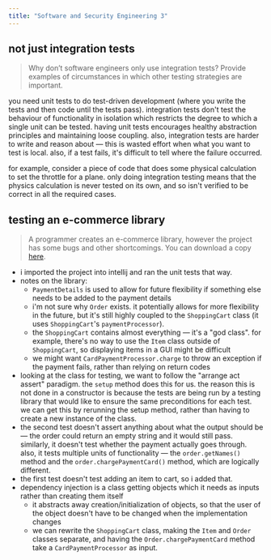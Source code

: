 ```yaml
---
title: "Software and Security Engineering 3"
---
```

## not just integration tests
> Why don’t software engineers only use integration tests? Provide examples of circumstances in which other testing strategies are important.

you need unit tests to do test-driven development (where you write the tests and then code until the tests pass). integration tests don't test the behaviour of functionality in isolation which restricts the degree to which a single unit can be tested. having unit tests encourages healthy abstraction principles and maintaining loose coupling. also, integration tests are harder to write and reason about — this is wasted effort when what you want to test is local. also, if a test fails, it's difficult to tell where the failure occurred.

for example, consider a piece of code that does some physical calculation to set the throttle for a plane. only doing integration testing means that the physics calculation is never tested on its own, and so isn't verified to be correct in all the required cases.

## testing an e-commerce library
> A programmer creates an e-commerce library, however the project has some bugs and other shortcomings. You can download a copy [here](https://www.cl.cam.ac.uk/teaching/1718/SWSecEng/ecommerce.zip).

 - i imported the project into intellij and ran the unit tests that way.
 - notes on the library:
	 - `PaymentDetails` is used to allow for future flexibility if something else needs to be added to the payment details
	 - i'm not sure why `Order` exists. it potentially allows for more flexibility in the future, but it's still highly coupled to the `ShoppingCart` class (it uses `ShoppingCart`'s `paymentProcessor`).
	 - the `ShoppingCart` contains almost everything — it's a "god class". for example, there's no way to use the `Item` class outside of `ShoppingCart`, so displaying items in a GUI might be difficult
	 - we might want `CardPaymentProcessor.charge` to throw an exception if the payment fails, rather than relying on return codes
 - looking at the class for testing, we want to follow the "arrange act assert" paradigm. the `setup` method does this for us. the reason this is not done in a constructor is because the tests are being run by a testing library that would like to ensure the same preconditions for each test. we can get this by rerunning the setup method, rather than having to create a new instance of the class.
 - the second test doesn't assert anything about what the output should be — the order could return an empty string and it would still pass. similarly, it doesn't test whether the payment actually goes through. also, it tests multiple units of functionality — the `order.getNames()` method and the `order.chargePaymentCard()` method, which are logically different. 
 - the first test doesn't test adding an item to cart, so i added that.
 - dependency injection is a class getting objects which it needs as inputs rather than creating them itself
	 - it abstracts away creation/initialization of objects, so that the user of the object doesn't have to be changed when the implementation changes
	 - we can rewrite the `ShoppingCart` class, making the `Item` and `Order` classes separate, and having the `Order.chargePaymentCard` method take a `CardPaymentProcessor` as input.
